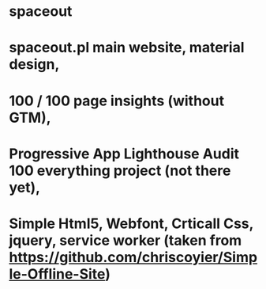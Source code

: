 # spaceout
# spaceout.pl main website, material design, 
# 100 / 100 page insights (without GTM),
# Progressive App Lighthouse Audit 100 everything project (not there yet),
# Simple Html5, Webfont, Crticall Css, jquery, service worker (taken from https://github.com/chriscoyier/Simple-Offline-Site)    


